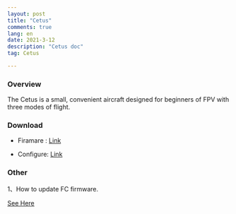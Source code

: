 ```yaml
---
layout: post
title: "Cetus"
comments: true
lang: en
date: 2021-3-12
description: "Cetus doc"
tag: Cetus

---
```


### Overview

The Cetus is a small, convenient aircraft designed for beginners of FPV with three modes of flight.



### Download

- Firamare : [Link](https://github.com/BETAFPV/BETAFPV.github.io/releases/tag/v1)

- Configure: [Link](https://github.com/BETAFPV/BETAFPV.github.io/releases/tag/v1.0)

### Other

1、How to update FC firmware.

[See Here](https://www.youtube.com/watch?v=rZt3RMG5kds)

